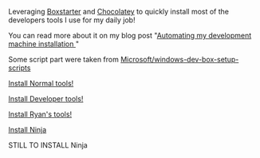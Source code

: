 Leveraging [Boxstarter](http://boxstarter.org) and [Chocolatey](http://chocolatey.org) to quickly install most of the developers tools I use for my daily job!

You can read more about it on my blog post "[Automating my development machine installation ](https://laurentkempe.com/2018/06/01/Automating-development-machine-installation/)"

Some script part were taken from [Microsoft/windows-dev-box-setup-scripts](https://github.com/Microsoft/windows-dev-box-setup-scripts)

<a href='http://boxstarter.org/package/url?https://raw.githubusercontent.com/FoxHireLLC/Cacao/refs/heads/master/Normal.ps1'>Install Normal tools!</a>

<a href='http://boxstarter.org/package/url?https://raw.githubusercontent.com/FoxHireLLC/Cacao/refs/heads/master/Developer.ps1'>Install Developer tools!</a>

<a href='http://boxstarter.org/package/url?https://raw.githubusercontent.com/FoxHireLLC/Cacao/refs/heads/master/Ryan.ps1'>Install Ryan's tools!</a>

<a href='https://app.ninjarmm.com/agent/installer/b77fc1d6-e9bb-49bb-9407-46f5b0eeae02/9.0.4639/NinjaOne-Agent-Foxhire-MainOffice-WINDOWSLAPTOP.msi'>Install Ninja</a>


STILL TO INSTALL
Ninja
